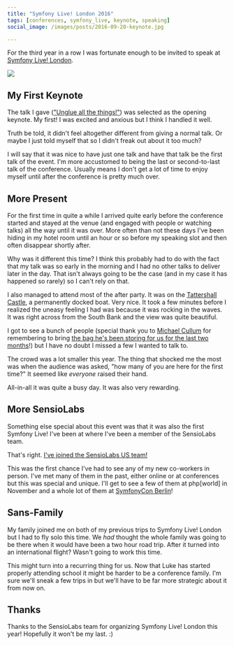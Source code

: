 ```yaml
---
title: "Symfony Live! London 2016"
tags: [conferences, symfony_live, keynote, speaking]
social_image: /images/posts/2016-09-20-keynote.jpg

---
```



For the third year in a row I was fortunate enough to be invited to speak at [Symfony Live! London](http://london2016.live.symfony.com/).


[![](/images/posts/2016-09-20-keynote.jpg)](https://twitter.com/symfony_live/status/776702556634542080)

## My First Keynote

The talk I gave (["Unglue all the things!"](https://beau.io/talks/2016/09/16/unglue-all-the-things-symfony-live-london-2016)) was selected as the opening keynote. My first! I was excited and anxious but I think I handled it well.

Truth be told, it didn't feel altogether different from giving a normal talk. Or maybe I just told myself that so I didn't freak out about it too much?

I will say that it was nice to have just one talk and have that talk be the first talk of the event. I'm more accustomed to being the last or second-to-last talk of the conference. Usually means I don't get a lot of time to enjoy myself until after the conference is pretty much over.


## More Present

For the first time in quite a while I arrived quite early before the conference started and stayed at the venue (and engaged with people or watching talks) all the way until it was over. More often than not these days I've been hiding in my hotel room until an hour or so before my speaking slot and then often disappear shortly after.

Why was it different this time? I think this probably had to do with the fact that my talk was so early in the morning and I had no other talks to deliver later in the day. That isn't always going to be the case (and in my case it has happened so rarely) so I can't rely on that.

I also managed to attend most of the after party. It was on the [Tattershall Castle](http://www.thetattershallcastle.co.uk/), a permanently docked boat. Very nice. It took a few minutes before I realized the uneasy feeling I had was because it was rocking in the waves. It was right across from the South Bank and the view was quite beautiful.

I got to see a bunch of people (special thank you to [Michael Cullum](https://twitter.com/michaelcullumuk) for remembering to bring [the bag he's been storing for us for the last two months](https://twitter.com/michaelcullumuk/status/762007859873865728)!) but I have no doubt I missed a few I wanted to talk to.

The crowd was a lot smaller this year. The thing that shocked me the most was when the audience was asked, "how many of you are here for the first time?" It seemed like *everyone* raised their hand.

All-in-all it was quite a busy day. It was also very rewarding.


## More SensioLabs

Something else special about this event was that it was also the first Symfony Live! I've been at where I've been a member of the SensioLabs team.

That's right. [I've joined the SensioLabs US team!](http://blog.sensiolabs.com/2016/09/20/sensiolabs-sets-up-house-in-the-usa)

This was the first chance I've had to see any of my new co-workers in person. I've met many of them in the past, either online or at conferences but this was special and unique. I'll get to see a few of them at php[world] in November and a whole lot of them at [SymfonyCon Berlin](http://berlincon2016.symfony.com/)!


## Sans-Family

My family  joined me on both of my previous trips to Symfony Live! London but I had to fly solo this time. We *had* thought the whole family was going to be there when it would have been a two hour road trip. After it turned into an international flight? Wasn't going to work this time.

This might turn into a recurring thing for us. Now that Luke has started properly attending school it might be harder to be a conference family. I'm sure we'll sneak a few trips in but we'll have to be far more strategic about it from now on.


## Thanks

Thanks to the SensioLabs team for organizing Symfony Live! London this year! Hopefully it won't be my last. :)